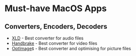 # Must-have MacOS Apps
## Converters, Encoders, Decoders
- [XLD](https://tmkk.undo.jp/xld/index_e.html) - Best converter for audio files
- [Handbrake](https://handbrake.fr) - Best converter for video files
- [OptImage](https://optimage.app/)<small>$</small> - Best converter and optimising for picture files
